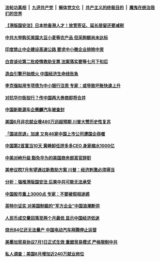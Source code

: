 ####  [法轮功真相](../../../../basic/blob/master/README.md?t=07031802) &nbsp;|&nbsp; [九评共产党](../../../../9ping.md/blob/master/README.md?t=07031802) &nbsp;|&nbsp; [解体党文化](../../../../jtdwh.md/blob/master/README.md?t=07031802)  &nbsp;|&nbsp; [共产主义的终极目的](../../../../gczydzjmd.md/blob/master/README.md?t=07031802) &nbsp;|&nbsp; [魔鬼在统治我们的世界](../../../../mgztzwmdsj.md/blob/master/README.md?t=07031802) 

#### [【港版国安法】日本抢香港人才！放宽签证、延长居留还要减税](../pages/soh7/396901.md?t=07031802) 
#### [中共大举购买美国大豆小麦等农产品 但采购额尚未达标](../pages/soh7/396886.md?t=07031802) 
#### [印度禁止中企建设高速公路 要求中小微企业排除中资](../pages/soh7/396877.md?t=07031802) 
#### [白宫谈论第二批疫情救助支票 法案落实要等七月下旬后](../pages/soh7/396715.md?t=07031802) 
#### [造血引擎开始熄火 中国经济生命线告急  ](../pages/soh7/396685.md?t=07031802) 
#### [李克强拟用专项债为中小银行注资 专家：或导致坏账快速上升 ](../pages/soh7/396697.md?t=07031802) 
#### [对抗华尔街投行？传中国两大券商即将合并](../pages/soh7/396691.md?t=07031802) 
#### [中国新能源车企赛麟汽车被查封](../pages/soh7/396694.md?t=07031802) 
#### [美国6月非农就业增480万远超预期 川普大赞历史性复苏](../pages/soh7/396670.md?t=07031802) 
#### [「国进民退」加速 又有46家中国上市公司遭国企吞噬](../pages/soh7/396538.md?t=07031802) 
#### [中国第2首富当10天 黄峥卸任拼多多CEO 身家缩水1000亿](../pages/soh7/396490.md?t=07031802) 
#### [中美对峙升级 豁免华为的美国商务部高官辞职](../pages/soh7/396499.md?t=07031802) 
#### [美参议院7月有望通过新救助方案 川普：经济刺激必须得当](../pages/soh7/396451.md?t=07031802) 
#### [分析：强推港版国安法 后果中共可能无法承受](../pages/soh7/396328.md?t=07031802) 
#### [中国股市重上3000点 专家：不要被假相迷惑](../pages/soh7/396331.md?t=07031802) 
#### [英特尔证实 对美国制裁的“军方企业”中国浪潮断供](../pages/soh7/396337.md?t=07031802) 
#### [人民币成交量回落至两个月最低 显示中国经济低迷](../pages/soh7/396343.md?t=07031802) 
#### [烧光84亿还无法量产 中国电动汽车拜腾停止运营](../pages/soh7/396340.md?t=07031802) 
#### [美墨加贸易协议7月1日正式生效 重塑贸易模式 严格限制中共](../pages/soh7/396301.md?t=07031802) 
#### [私人调查：美国6月增加近240万就业岗位](../pages/soh7/396295.md?t=07031802) 
